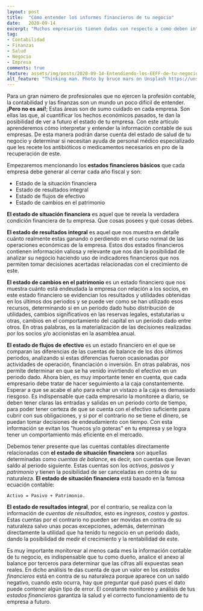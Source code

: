 ```yaml
---
layout: post
title:  "Cómo entender los informes financieros de tu negocio"
date:   2020-09-14
excerpt: "Muchos empresarios tienen dudas con respecto a como deben interpretar los Estados Financieros que el contador les pasa cada mes, en este artículo descubriremos como analizar el estado de situación financiera, de resultados integral, de flujos de efectivo y el de cambios en el patrimonio."
tag:
- Contabilidad
- Finanzas
- Salud
- Negocio
- Empresa
comments: true
feature: assets/img/posts/2020-09-14-Entendiendo-los-EEFF-de-tu-negocio.md
alt_feature: "Thinking man. Photo by bruce mars on Unsplash https://unsplash.com/photos/xj8qrWvuOEs"
---
```


Para un gran número de profesionales que no ejercen la profesión contable,
la contabilidad y las finanzas
son un mundo un poco difícil de entender. **¡Pero no es así!**;
Estas áreas son de sumo cuidado en cada empresa. Son ellas las que,
al cuantificar los hechos económicos pasados, te dan la posibilidad
de ver a futuro el estado de tu empresa.
Con este artículo aprenderemos cómo interpretar y entender la información contable de sus empresas.
De esta manera podrán darse cuenta del estado de salud de tu negocio y
determinar si necesitan ayuda de personal médico especializado que les recete
los antibióticos o medicamentos necesarios en pro de la recuperación de este.

Empezaremos mencionando los **estados financieros básicos** que cada empresa debe
generar al cerrar cada año fiscal y son:

* Estado de la situación financiera
* Estado de resultados integral
* Estado de flujos de efectivo
* Estado de cambios en el patrimonio

**El estado de situación financiera** es aquel que te revela la verdadera condición
financiera de tu empresa. Que cosas posees y qué cosas debes.

**El estado de resultados integral** es aquel que nos muestra en detalle cuánto
realmente estas ganando o perdiendo en el curso normal de las operaciones económicas
de la empresa. Estos dos estados financieros contienen información valiosa y relevante
que nos dan la posibilidad de analizar su negocio haciendo uso de indicadores financieros
que nos permiten tomar decisiones acertadas relacionadas con el crecimiento de este.

**El estado de cambios en el patrimonio** es un estado financiero que nos muestra cuánto
está endeudada la empresa con relación a los socios, en este estado financiero se evidencian
los resultados y utilidades obtenidas en los últimos dos periodos y se puede ver como se han
utilizado esos recursos, determinando si en un periodo dado hubo distribución de utilidades,
cambios significativos en las reservas legales, estatutarias u otras, cambios en
el comportamiento del capital en un periodo dado entre otros.
En otras palabras, es la materialización de las decisiones realizadas por los socios y/o accionistas
en la asamblea anual.

**El estado de flujos de efectivo** es un estado financiero en el que se  comparan las diferencias de las
cuentas de balance de los dos últimos periodos, analizando si estas diferencias fueron ocasionadas
por actividades de operación, financiación o inversión. En otras palabras, nos permite determinar
en que se ha venido invirtiendo el efectivo en un periodo dado.
Ahora bien, es muy importante tener en cuenta, que cada empresario debe tratar de hacer seguimiento a la caja constantemente.
Esperar a que se acabe el año para echar un vistazo a la caja es demasiado riesgoso.
Es indispensable que cada empresario la monitoree a diario,
se deben tener claras las entradas y salidas en un periodo corto de tiempo, para poder tener certeza
de que se cuenta con el efectivo suficiente para cubrir con sus obligaciones, y si por el contrario no se
tiene el dinero, se puedan tomar decisiones de endeudamiento con tiempo. Con esta información se evitan los
"huecos y/o goteras" en tu empresa y se logra tener un comportamiento más eficiente en el mercado.

Debemos tener presente que las cuentas contables directamente relacionadas
con **el estado de situación financiera** son aquellas determinadas como *cuentas de balance*,
es decir, son cuentas que llevan saldo al periodo siguiente. Estas cuentas son los
*activos*, *pasivos* y *patrimonio* y tienen la posibilidad de ser canceladas
en contra de su naturaleza. **El estado de situación financiera** está basado en la famosa ecuación contable:

```
Activo = Pasivo + Patrimonio.
```

**El estado de resultados integral**, por el contrario, se realiza con la información de
*cuentas de resultados*, esto es *ingresos*, *costos* y *gastos*. Estas cuentas por el contrario
no pueden ser movidas en contra de su naturaleza salvo unas pocas excepciones, además,
determinan directamente la utilidad que ha tenido tu negocio en un periodo dado, dando la posibilidad
de medir el crecimiento y la rentabilidad de este.

Es muy importante monitorear al menos cada mes la información contable de tu negocio, es indispensable
que tu como dueño, analice el anexo al balance por terceros para determinar que las cifras allí expuestas
sean reales.
En dicho análisis te das cuenta de que un valor en los *estados financieros* está en contra de
su naturaleza porque aparece con un saldo negativo, cuando esto ocurra, hay que preguntar
qué pasó pues el dato puede contener algún tipo de error. El constante monitoreo y análisis
de tus *estados financieros* garantiza la salud y el correcto funcionamiento de tu empresa a futuro.
